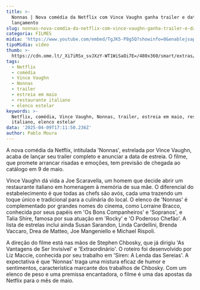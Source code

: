 ```yaml
---
title: >-
  Nonnas | Nova comédia da Netflix com Vince Vaughn ganha trailer e data de
  lançamento
slug: nonnas-nova-comdia-da-netflix-com-vince-vaughn-ganha-trailer-e-data
categoria: FILMES
midia: 'https://www.youtube.com/embed/TgJK5-P8g5Q?showinfo=0&enablejsapi=1'
tipoMidia: video
thumb: >-
  https://cdn.ome.lt/_Xi7iRSx_svJXzY-WT1WiSaOi7E=/480x360/smart/extras/conteudos/omelete_THUMB_-_2025-04-09T133604.491.png
tags:
  - Netflix
  - comédia
  - Vince Vaughn
  - Nonnas
  - trailer
  - estreia em maio
  - restaurante italiano
  - elenco estelar
keywords: >-
  Netflix, comédia, Vince Vaughn, Nonnas, trailer, estreia em maio, restaurante
  italiano, elenco estelar
data: '2025-04-09T17:11:50.236Z'
author: Pablo Moura
---
```


A nova comédia da Netflix, intitulada 'Nonnas', estrelada por Vince Vaughn, acaba de lançar seu trailer completo e anunciar a data de estreia. O filme, que promete arrancar risadas e emoções, tem previsão de chegada ao catálogo em 9 de maio.

Vince Vaughn dá vida a Joe Scaravella, um homem que decide abrir um restaurante italiano em homenagem à memória de sua mãe. O diferencial do estabelecimento é que todas as chefs são avós, cada uma trazendo um toque único e tradicional para a culinária do local. O elenco de 'Nonnas' é complementado por grandes nomes do cinema, como Lorraine Bracco, conhecida por seus papéis em 'Os Bons Companheiros' e 'Sopranos', e Talia Shire, famosa por sua atuação em 'Rocky' e 'O Poderoso Chefão'. A lista de estrelas inclui ainda Susan Sarandon, Linda Cardellini, Brenda Vaccaro, Drea de Matteo, Joe Mangeniello e Michael Rispoli.

A direção do filme está nas mãos de Stephen Chbosky, que já dirigiu 'As Vantagens de Ser Invisível' e 'Extraordinário'. O roteiro foi desenvolvido por Liz Maccie, conhecida por seu trabalho em 'Siren: A Lenda das Sereias'. A expectativa é que 'Nonnas' traga uma mistura eficaz de humor e sentimentos, característica marcante dos trabalhos de Chbosky. Com um elenco de peso e uma premissa encantadora, o filme é uma das apostas da Netflix para o mês de maio.
